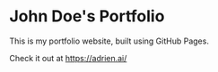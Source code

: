 # John Doe's Portfolio

This is my portfolio website, built using GitHub Pages.

Check it out at https://adrien.ai/